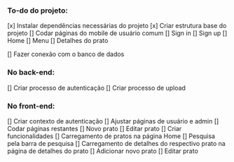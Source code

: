 ### To-do do projeto:

[x] Instalar dependências necessárias do projeto
[x] Criar estrutura base do projeto
[] Codar páginas do mobile de usuário comum
  [] Sign in
  [] Sign up
  [] Home
  [] Menu
  [] Detalhes do prato
  
[] Fazer conexão com o banco de dados

  ### No back-end:
  [] Criar processo de autenticação
  [] Criar processo de upload

  ### No front-end:
  [] Criar contexto de autenticação
  [] Ajustar páginas de usuário e admin
  [] Codar páginas restantes
    [] Novo prato
    [] Editar prato
  [] Criar funcionalidades
    [] Carregamento de pratos na página Home
    [] Pesquisa pela barra de pesquisa
    [] Carregamento de detalhes do respectivo prato na página de detalhes do prato
    [] Adicionar novo prato
    [] Editar prato